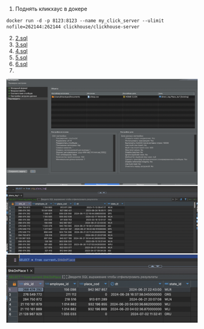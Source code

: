 1. Поднять кликхаус в докере
```
docker run -d -p 8123:8123 --name my_click_server --ulimit nofile=262144:262144 clickhouse/clickhouse-server
```
2. [2.sql](2.sql)
3. [3.sql](3.sql)
4. [4.sql](4.sql)
5. [5.sql](5.sql)
6. [6.sql](6.sql)
7.
![](7/screen1.png)
![](7/screen2.png)
![](7/screen3.png)
